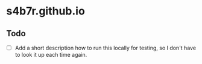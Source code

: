 # s4b7r.github.io

## Todo

- [ ] Add a short description how to run this locally for testing, so I don't have to look it up each time again.
